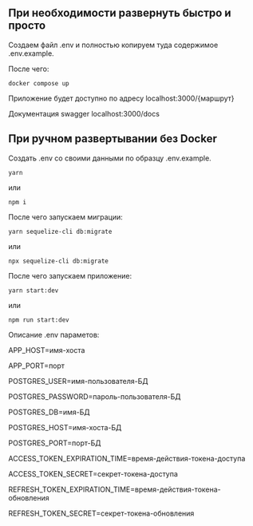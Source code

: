 ## При необходимости развернуть быстро и просто

Создаем файл .env и полностью копируем туда содержимое .env.example.

После чего:

```
docker compose up
```

Приложение будет доступно по адресу localhost:3000/{маршрут}

Документация swagger localhost:3000/docs

## При ручном развертывании без Docker

Создать .env со своими данными по образцу .env.example.

```
yarn
```

или

```
npm i
```

После чего запускаем миграции:

```
yarn sequelize-cli db:migrate
```

или

```
npx sequelize-cli db:migrate
```

После чего запускаем приложение:

```
yarn start:dev
```

или

```
npm run start:dev
```

Описание .env параметов:

APP_HOST=имя-хоста

APP_PORT=порт

POSTGRES_USER=имя-пользователя-БД

POSTGRES_PASSWORD=пароль-пользователя-БД

POSTGRES_DB=имя-БД

POSTGRES_HOST=имя-хоста-БД

POSTGRES_PORT=порт-БД

ACCESS_TOKEN_EXPIRATION_TIME=время-действия-токена-доступа

ACCESS_TOKEN_SECRET=секрет-токена-доступа

REFRESH_TOKEN_EXPIRATION_TIME=время-действия-токена-обновления

REFRESH_TOKEN_SECRET=секрет-токена-обновления
